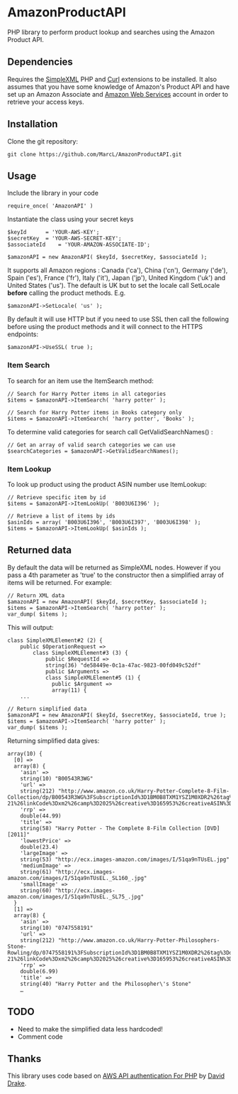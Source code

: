 # AmazonProductAPI
PHP library to perform product lookup and searches using the Amazon Product API.

## Dependencies
Requires the [SimpleXML](http://php.net/manual/en/book.simplexml.php) PHP and [Curl](http://php.net/manual/en/book.curl.php) extensions to be installed.
It also assumes that you have some knowledge of Amazon's Product API and have set up an Amazon Associate and [Amazon Web Services](http://docs.amazonwebservices.com/AWSECommerceService/2011-08-01/GSG/GettingSetUp.html) account in order to retrieve your access keys.

## Installation
Clone the git repository:
	
	git clone https://github.com/MarcL/AmazonProductAPI.git
	

## Usage
Include the library in your code
	
	require_once( 'AmazonAPI' )
	
Instantiate the class using your secret keys

	$keyId 		= 'YOUR-AWS-KEY';
	$secretKey 	= 'YOUR-AWS-SECRET-KEY';
	$associateId	= 'YOUR-AMAZON-ASSOCIATE-ID';
	
	$amazonAPI = new AmazonAPI( $keyId, $secretKey, $associateId );
	
It supports all Amazon regions : Canada ('ca'), China ('cn'), Germany ('de'), Spain ('es'), France ('fr'), Italy ('it'), Japan ('jp'), United Kingdom ('uk') and United States ('us'). The default is UK but to set the locale call SetLocale __before__ calling the product methods. E.g.

	$amazonAPI->SetLocale( 'us' );
	
By default it will use HTTP but if you need to use SSL then call the following before using the product methods and it will connect to the HTTPS endpoints:

	$amazonAPI->UseSSL( true );
	
### Item Search
To search for an item use the ItemSearch method:

	// Search for Harry Potter items in all categories
	$items = $amazonAPI->ItemSearch( 'harry potter' );
	
	// Search for Harry Potter items in Books category only
	$items = $amazonAPI->ItemSearch( 'harry potter', 'Books' );

To determine valid categories for search call GetValidSearchNames() :

	// Get an array of valid search categories we can use
	$searchCategories = $amazonAPI->GetValidSearchNames();
	
### Item Lookup
To look up product using the product ASIN number use ItemLookup:

	// Retrieve specific item by id
	$items = $amazonAPI->ItemLookUp( 'B003U6I396' );
	
	// Retrieve a list of items by ids
	$asinIds = array( 'B003U6I396', 'B003U6I397', 'B003U6I398' );
	$items = $amazonAPI->ItemLookUp( $asinIds );	

## Returned data
By default the data will be returned as SimpleXML nodes. However if you pass a 4th parameter as 'true' to the constructor then a simplified array of items will be returned. For example:

	// Return XML data
	$amazonAPI = new AmazonAPI( $keyId, $secretKey, $associateId );
	$items = $amazonAPI->ItemSearch( 'harry potter' );
	var_dump( $items );

This will output:
	
	class SimpleXMLElement#2 (2) {
		public $OperationRequest =>
			class SimpleXMLElement#3 (3) {
			    public $RequestId =>
			    string(36) "de58449e-0c1a-47ac-9823-00fd049c52df"
			    public $Arguments =>
			    class SimpleXMLElement#5 (1) {
			      public $Argument =>
			      array(11) {
        ...

	// Return simplified data
	$amazonAPI = new AmazonAPI( $keyId, $secretKey, $associateId, true );
	$items = $amazonAPI->ItemSearch( 'harry potter' );
	var_dump( $items );
	
Returning simplified data gives:

	array(10) {
	  [0] =>
	  array(8) {
	    'asin' =>
	    string(10) "B00543R3WG"
	    'url' =>
	    string(212) "http://www.amazon.co.uk/Harry-Potter-Complete-8-Film-Collection/dp/B00543R3WG%3FSubscriptionId%3D1BM0B8TXM1YSZ1M0XDR2%26tag%3Ddjcr-21%26linkCode%3Dxm2%26camp%3D2025%26creative%3D165953%26creativeASIN%3DB00543R3WG"
	    'rrp' =>
	    double(44.99)
	    'title' =>
	    string(58) "Harry Potter - The Complete 8-Film Collection [DVD] [2011]"
	    'lowestPrice' =>
	    double(23.4)
	    'largeImage' =>
	    string(53) "http://ecx.images-amazon.com/images/I/51qa9nTUsEL.jpg"
	    'mediumImage' =>
	    string(61) "http://ecx.images-amazon.com/images/I/51qa9nTUsEL._SL160_.jpg"
	    'smallImage' =>
	    string(60) "http://ecx.images-amazon.com/images/I/51qa9nTUsEL._SL75_.jpg"
	  }
	  [1] =>
	  array(8) {
	    'asin' =>
	    string(10) "0747558191"
	    'url' =>
	    string(212) "http://www.amazon.co.uk/Harry-Potter-Philosophers-Stone-Rowling/dp/0747558191%3FSubscriptionId%3D1BM0B8TXM1YSZ1M0XDR2%26tag%3Ddjcr-21%26linkCode%3Dxm2%26camp%3D2025%26creative%3D165953%26creativeASIN%3D0747558191"
	    'rrp' =>
	    double(6.99)
    	'title' =>
    	string(40) "Harry Potter and the Philosopher\'s Stone"
    	…
    	
## TODO
* Need to make the simplified data less hardcoded!
* Comment code
	
	
## Thanks
This library uses code based on [AWS API authentication For PHP](http://randomdrake.com/2009/07/27/amazon-aws-api-rest-authentication-for-php-5/) by [David Drake](https://github.com/randomdrake).
